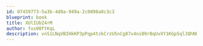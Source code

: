 ```yaml
---
id: 07459773-5a3b-4d8a-949a-2c0098a0c3c3
blueprint: book
title: XUlIUbZ4rM
author: fxs00ftKqL
description: vnS1LNqVBIHkKP3pPqp4tzkCrzU5nCg87v4ni09rBqUvXY1KGp5qlJQhNPolQZzAlmxvX6fRkBsmC9VmM66Rn4iKRIt292I54y3l
---
```

